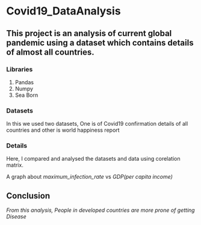 # Covid19_DataAnalysis
## This project is an analysis of current global pandemic using a dataset which contains details of almost all countries. 
### Libraries 
1) Pandas
2) Numpy 
3) Sea Born 

### Datasets 
In this we used two datasets, One is of Covid19 confirmation details of all countries and other is world happiness report 

### Details 
Here, I compared and analysed the datasets and data using corelation matrix. 

A graph about *maximum_infection_rate* vs *GDP(per capita income)*

## Conclusion 

*From this analysis, People in developed countries are more prone of getting Disease*
